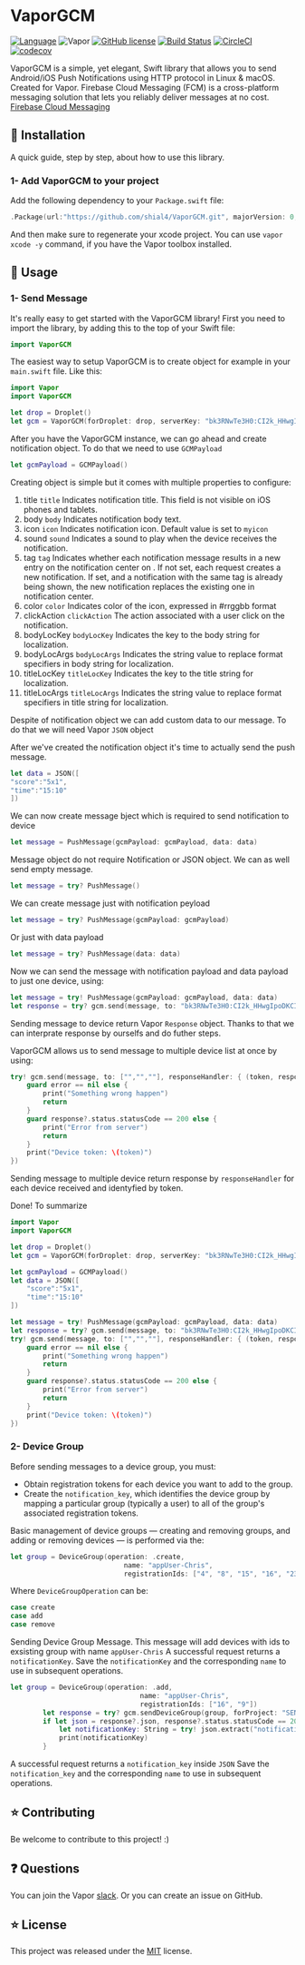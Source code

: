 # VaporGCM

[![Language](https://img.shields.io/badge/Swift-3.0-brightgreen.svg)](http://swift.org)
![Vapor](https://img.shields.io/badge/Vapor-1.0-green.svg)
[![GitHub license](https://img.shields.io/badge/license-MIT-blue.svg)](https://raw.githubusercontent.com/shial4/VaporGCM/master/license)
[![Build Status](https://travis-ci.org/shial4/VaporGCM.svg?branch=master)](https://travis-ci.org/shial4/VaporGCM)
[![CircleCI](https://circleci.com/gh/shial4/VaporGCM.svg?style=svg)](https://circleci.com/gh/shial4/VaporGCM)
[![codecov](https://codecov.io/gh/shial4/VaporGCM/branch/master/graph/badge.svg)](https://codecov.io/gh/shial4/VaporGCM)

VaporGCM is a simple, yet elegant, Swift library that allows you to send Android/iOS Push Notifications using HTTP protocol in Linux & macOS. Created for Vapor.
Firebase Cloud Messaging (FCM) is a cross-platform messaging solution that lets you reliably deliver messages at no cost.
[Firebase Cloud Messaging](https://firebase.google.com/docs/cloud-messaging/)

## 🔧 Installation

A quick guide, step by step, about how to use this library.

### 1- Add VaporGCM to your project

Add the following dependency to your `Package.swift` file:

```swift
.Package(url:"https://github.com/shial4/VaporGCM.git", majorVersion: 0, minor: 1)
```

And then make sure to regenerate your xcode project. You can use `vapor xcode -y` command, if you have the Vapor toolbox installed.

## 🚀 Usage

### 1- Send Message

It's really easy to get started with the VaporGCM library! First you need to import the library, by adding this to the top of your Swift file:
```swift
import VaporGCM
```
The easiest way to setup VaporGCM is to create object for example in your `main.swift` file. Like this:
```swift
import Vapor
import VaporGCM

let drop = Droplet()
let gcm = VaporGCM(forDroplet: drop, serverKey: "bk3RNwTe3H0:CI2k_HHwgIpoDKCIZvvDMExUdFQ3P1...")
```
After you have the VaporGCM instance, we can go ahead and create notification object. To do that we need to use `GCMPayload`
```swift
let gcmPayload = GCMPayload()
```
Creating object is simple but it comes with multiple properties to configure:
1. title `title`
Indicates notification title. This field is not visible on iOS phones and tablets.
2. body `body`
Indicates notification body text.
3. icon `icon`
Indicates notification icon. Default value is set to `myicon` 
4. sound `sound`
Indicates a sound to play when the device receives the notification.
5. tag `tag`
Indicates whether each notification message results in a new entry on the notification center on . If not set, each request creates a new notification. If set, and a notification with the same tag is already being shown, the new notification replaces the existing one in notification center.
6. color `color`
Indicates color of the icon, expressed in #rrggbb format
7. clickAction `clickAction`
The action associated with a user click on the notification.
8. bodyLocKey `bodyLocKey`
Indicates the key to the body string for localization.
9. bodyLocArgs `bodyLocArgs`
Indicates the string value to replace format specifiers in body string for localization.
10. titleLocKey `titleLocKey`
Indicates the key to the title string for localization.
11. titleLocArgs `titleLocArgs`
Indicates the string value to replace format specifiers in title string for localization.


Despite of notification object we can add custom data to our message. To do that we will need Vapor `JSON` object 

After we've created the notification object it's time to actually send the push message.
```swift
let data = JSON([
"score":"5x1",
"time":"15:10"
])
```
We can now create message bject which is required to send notification to device
```swift
let message = PushMessage(gcmPayload: gcmPayload, data: data)
```
Message object do not require Notification or JSON object. We can as well send empty message.
```swift
let message = try? PushMessage()
```
We can create message just with notification peyload
```swift
let message = try? PushMessage(gcmPayload: gcmPayload)
```
Or just with data payload
```swift
let message = try? PushMessage(data: data)
```

Now we can send the message with notification payload and data payload to just one device, using:
```swift
let message = try! PushMessage(gcmPayload: gcmPayload, data: data)
let response = try? gcm.send(message, to: "bk3RNwTe3H0:CI2k_HHwgIpoDKCIZvvDMExUdFQ3P1...")
```
Sending message to device return Vapor `Response` object. Thanks to that we can interprate response by ourselfs and do futher steps.

VaporGCM allows us to send message to multiple device list at once by using: 

```swift
try! gcm.send(message, to: ["","",""], responseHandler: { (token, response, error) in
    guard error == nil else {
        print("Something wrong happen")
        return
    }
    guard response?.status.statusCode == 200 else {
        print("Error from server")
        return
    }
    print("Device token: \(token)")
})
```
Sending message to multiple device return response by `responseHandler` for each device received and identyfied by token.

Done!
To summarize
```swift
import Vapor
import VaporGCM

let drop = Droplet()
let gcm = VaporGCM(forDroplet: drop, serverKey: "bk3RNwTe3H0:CI2k_HHwgIpoDKCIZvvDMExUdFQ3P1...")

let gcmPayload = GCMPayload()
let data = JSON([
    "score":"5x1",
    "time":"15:10"
])

let message = try! PushMessage(gcmPayload: gcmPayload, data: data)
let response = try? gcm.send(message, to: "bk3RNwTe3H0:CI2k_HHwgIpoDKCIZvvDMExUdFQ3P1...")
try! gcm.send(message, to: ["","",""], responseHandler: { (token, response, error) in
    guard error == nil else {
        print("Something wrong happen")
        return
    }
    guard response?.status.statusCode == 200 else {
        print("Error from server")
        return
    }
    print("Device token: \(token)")
})
```

### 2- Device Group

Before sending messages to a device group, you must:
- Obtain registration tokens for each device you want to add to the group.
- Create the `notification_key`, which identifies the device group by mapping a particular group (typically a user) to all of the group's associated registration tokens. 

Basic management of device groups — creating and removing groups, and adding or removing devices — is performed via the:
```swift
let group = DeviceGroup(operation: .create,
                            name: "appUser-Chris",
                            registrationIds: ["4", "8", "15", "16", "23", "42"])
```
Where `DeviceGroupOperation` can be:
```swift
case create
case add
case remove
```

Sending Device Group Message.
This message will add devices with ids to exsisting group with name `appUser-Chris`
A successful request returns a `notificationKey`.
Save the `notificationKey` and the corresponding `name` to use in subsequent operations.

```swift
let group = DeviceGroup(operation: .add,
                                name: "appUser-Chris",
                                registrationIds: ["16", "9"])
        let response = try? gcm.sendDeviceGroup(group, forProject: "SENDER_ID")
        if let json = response?.json, response?.status.statusCode == 200 {
            let notificationKey: String = try! json.extract("notification_key")
            print(notificationKey)
        }
```

A successful request returns a `notification_key` inside `JSON`
Save the `notification_key` and the corresponding `name` to use in subsequent operations.

## ⭐ Contributing

Be welcome to contribute to this project! :)

## ❓ Questions

You can join the Vapor [slack](http://vapor.team). Or you can create an issue on GitHub.

## ⭐ License

This project was released under the [MIT](license) license.
